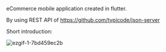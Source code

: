 eCommerce mobile application created in flutter.

By using REST API of https://github.com/typicode/json-server

Short introduction:

![ezgif-1-7bd459ec2b](https://user-images.githubusercontent.com/75033711/164466760-3457b227-9e3a-49f9-b88d-f6533d459da2.gif)
